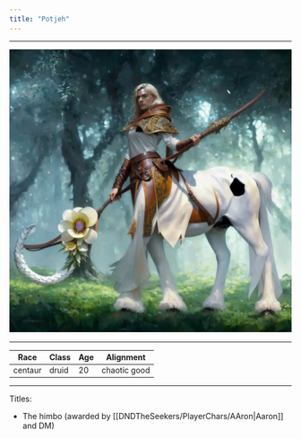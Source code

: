 ```yaml
---
title: "Potjeh"
---
```

___
![ ](DNDTheSeekers/images/PotjehPic.png)
___
|Race|Class|Age|Alignment|
|---|---|---|---|
|centaur|druid|20|chaotic good|
___
Titles: 
- The himbo (awarded by [[DNDTheSeekers/PlayerChars/AAron|Aaron]] and DM)